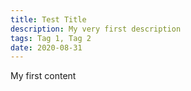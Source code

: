```yaml
---
title: Test Title
description: My very first description
tags: Tag 1, Tag 2
date: 2020-08-31
---
```


My first content
